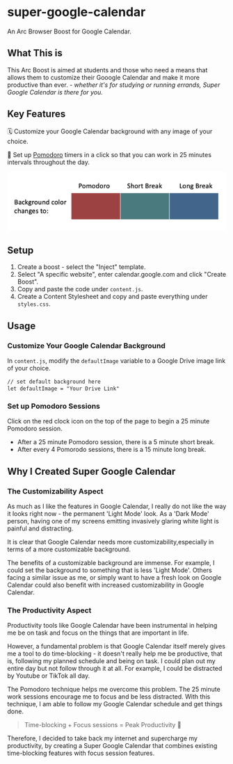 # super-google-calendar
An Arc Browser Boost for Google Calendar.  

## What This is 
This Arc Boost is aimed at students and those who need a means that allows them to customize their Gooogle Calendar and make it more productive than ever. - *whether it's for studying or running errands, Super Google Calendar is there for you.* 

## Key Features   
🗓️ Customize your Google Calendar background with any image of your choice.

🍅 Set up [Pomodoro](https://francescocirillo.com/products/the-pomodoro-technique) timers in a click so that you can work in 25 minutes intervals throughout the day.

![image](./resources/color_description.png)

## Setup
1. Create a boost - select the "Inject" template. 
2. Select "A specific website", enter calendar.google.com and click "Create Boost".
2. Copy and paste the code under `content.js`.
3. Create a Content Stylesheet and copy and paste everything under `styles.css`.

## Usage
### Customize Your Google Calendar Background
In `content.js`, modify the `defaultImage` variable to a Google Drive image link of your choice.

```
// set default background here 
let defaultImage = "Your Drive Link"
```

### Set up Pomodoro Sessions
Click on the red clock icon on the top of the page to begin a 25 minute Pomodoro session.

- After a 25 minute Pomodoro session, there is a 5 minute short break. 
- After every 4 Pomorodo sessions, there is a 15 minute long break.

## Why I Created Super Google Calendar 
### The Customizability Aspect 
As much as I like the features in Google Calendar, I really do not like the way it looks right now - the permanent 'Light Mode' look. As a 'Dark Mode' person, having one of my screens emitting invasively glaring white light is painful and distracting.

It is clear that Google Calendar needs more customizability,especially in terms of a more customizable background. 

The benefits of a customizable background are immense. For example, I could set the background to something that is less 'Light Mode'. Others facing a similar issue as me, or simply want to have a fresh look on Google Calendar could also benefit with increased customizability in Google Calendar.

### The Productivity Aspect 
Productivity tools like Google Calendar have been instrumental in helping me be on task and focus on the things that are important in life. 

However, a fundamental problem is that Google Calendar itself merely gives me a tool to do time-blocking - it doesn't really help me be productive, that is, following my planned schedule and being on task. I could plan out my entire day but not follow through it at all. For example, I could be distracted by Youtube or TikTok all day.

The Pomodoro technique helps me overcome this problem. The 25 minute work sessions encourage me to focus and be less distracted. With this technique, I am able to follow my Google Calendar schedule and get things done.

>Time-blocking + Focus sessions = Peak Productivity 🤯

Therefore, I decided to take back my internet and supercharge my productivity, by creating a Super Google Calendar that combines existing time-blocking features with focus session features. 




